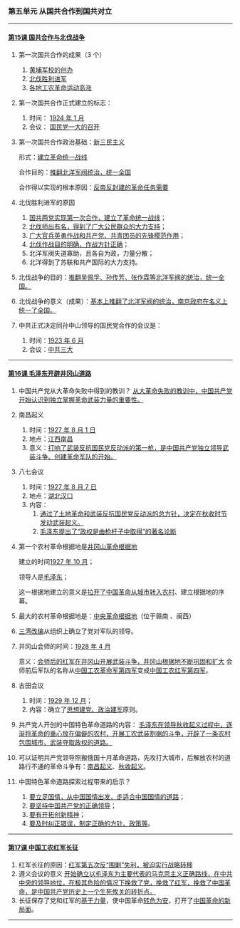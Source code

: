 ### 第五单元 从国共合作到国共对立

---

#### [第15课 国共合作与北伐战争](./%E7%AC%AC15%E8%AF%BE%20%E5%9B%BD%E5%85%B1%E5%90%88%E4%BD%9C%E4%B8%8E%E5%8C%97%E4%BC%90%E6%88%98%E4%BA%89.html)

1. 第一次国共合作的成果（3 个）
   1. <u>黄埔军校的创办</u>
   2. <u>北伐胜利进军</u>
   3. <u>各地工农革命运动高涨</u>
2. 第一次国共合作正式建立的标志：
   1. 时间： <u>1924 年 1 月</u>
   2. 会议： <u>国民党一大的召开</u>
3. 第一次国共合作政治基础：<u>新三民主义</u>
   
   形式：<u>建立革命统一战线</u>

   合作目的：<u>推翻北洋军阀统治，统一全国</u>

   合作得以实现的根本原因：<u>反帝反封建的革命任务需要</u>

4. 北伐胜利进军的原因
   1. <u>国共两党实现第一次合作，建立了革命统一战线</u>；
   2. <u>北伐师出有名，得到了广大公民群众的大力支持</u>；
   3. <u>广大官兵英勇作战和共产党、共青团员的先锋模范作用</u>；
   4. <u>北伐作战目的明确，作战方针正确</u>；
   5. 北洋军阀失道寡助，且各自为政，力量分散；
   6. 北洋得到了苏联和共产国际的大力支持。

5. 北伐战争的目的：<u>推翻吴佩孚、孙传芳、张作霖等北洋军阀的统治，统一全国。</u>
6. 北伐战争的意义（成果）：<u>基本上推翻了北洋军阀的统治，南京政府在名义上统一了全国。</u>
7. 中共正式决定同孙中山领导的国民党合作的会议是：
   1. 时间：<u>1923 年 6 月</u>
   2. 会议：<u>中共三大</u>

---

#### [第16课 毛泽东开辟井冈山道路](./%E7%AC%AC16%E8%AF%BE%20%E6%AF%9B%E6%B3%BD%E4%B8%9C%E5%BC%80%E8%BE%9F%E4%BA%95%E5%86%88%E5%B1%B1%E9%81%93%E8%B7%AF.html)

1. 中国共产党从大革命失败中得到的教训？
   <u>从大革命失败的教训中，中国共产党开始认识到独立掌握革命武装力量的重要性。</u>
2. 南昌起义
   1. 时间：<u>1927 年 8 月 1 日</u>
   2. 地点：<u>江西南昌</u>
   3. 意义：<u>打响了武装反抗国民党反动派的第一枪，是中国共产党独立领导武装斗争、创建革命军队的开始。</u>
3. 八七会议
   1. 时间：<u>1927 年 8 月 7 日</u>
   2. 地点：<u>湖北汉口</u>
   3. 内容：
      1. <u>通过了土地革命和武装反抗国民党反动派的总方针，决定在秋收时节发动武装起义。</u>
      2. <u>毛泽东提出了“政权是由枪杆子中取得”的著名论断</u>
4. 第一个农村革命根据地是<u>井冈山革命根据地</u>
   
   建立的时间<u>1927 年 10 月</u>；

   领导人是<u>毛泽东</u>；

   这一根据地建立的意义是<u>拉开了中国革命从城市转入农村</u>、建立根据地的序幕。
5. 最大的农村革命根据地是：<u>中央革命根据地</u>（位于赣南 、闽西）
6. <u>三湾改编</u>从组织上确立了党对军队的领导。
7. 井冈山会师的时间：<u>1928 年 4 月</u>
   
   意义：<u>会师后的红军在井冈山开展武装斗争，井冈山根据地不断巩固和扩大</u>
   会师前后军队的名称从<u>中国工农革命军第四军</u>变成<u>中国工农红军第四军</u>。
8. 古田会议
   1. 时间：<u>1929 年 12 月</u>；
   2. 内容：确立了<u>思想建党、政治建军</u>原则。
9. 共产党人开创的中国特色革命道路的内容：
   <u>毛泽东在领导秋收起义过程中，逐渐将革命的重心放在偏僻的农村，开展工农武装割据的斗争，开辟了一条农村包围城市、武装夺取政权的道路。</u>
10. 可以证明共产党领导照搬俄国十月革命道路，先攻打大城市，后解放农村的道路行不通的革命斗争有：<u>南昌起义</u>、<u>秋收起义</u>。
11. 中国特色革命道路探索过程带来的启示？
      1. <u>要立足国情，从中国国情出发，走适合中国国情的道路</u>；
      2. <u>要坚持中国共产党的正确领导</u>；
      3. <u>要有开拓创新精神</u>；
      4. <u>要及时纠正错误，制定正确的方针、政策等</u>。

---

#### [第17课 中国工农红军长征](./%E7%AC%AC17%E8%AF%BE%20%E4%B8%AD%E5%9B%BD%E5%B7%A5%E5%86%9C%E7%BA%A2%E5%86%9B%E9%95%BF%E5%BE%81.html)

1. 红军长征的原因：<u>红军第五次反“围剿”失利，被迫实行战略转移</u>
2. 遵义会议的意义
   <u>开始确立以毛泽东为主要代表的马克思主义正确路线，在中共中央的领导地位，在极其危险的情况下挽救了党，挽救了红军，挽救了中国革命，是中国共产党历史上一个生死攸关的转折点。</u>
3. 长征保存了党和红军的<u>基干力量</u>，使中国革命<u>转危为安</u>，打开了<u>中国革命的新局面</u>。

---

